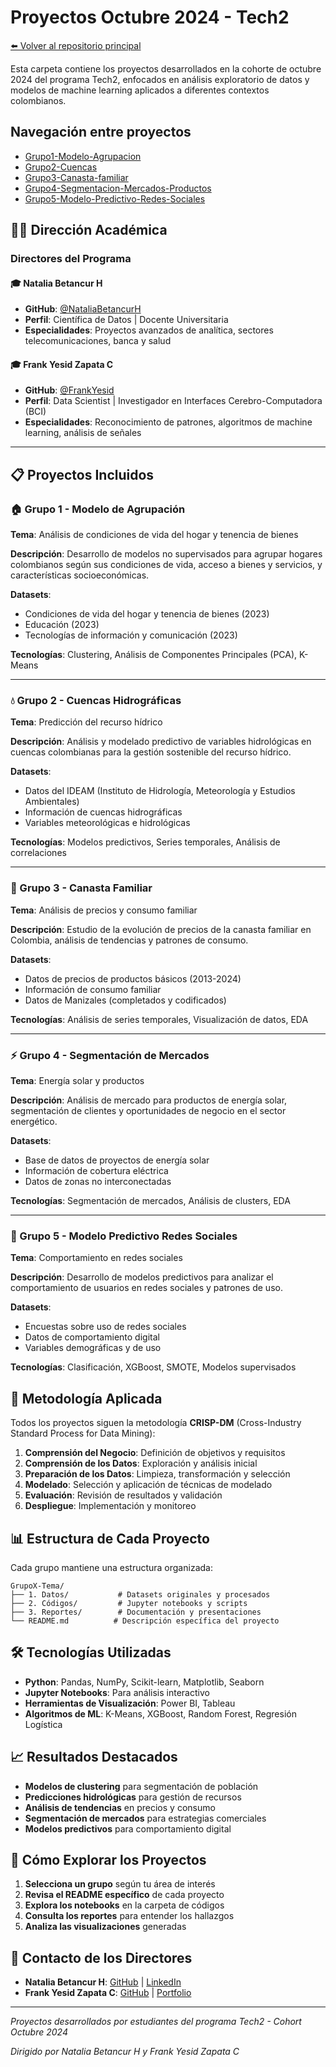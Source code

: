 # Proyectos Octubre 2024 - Tech2

[⬅️ Volver al repositorio principal](/)

Esta carpeta contiene los proyectos desarrollados en la cohorte de octubre 2024 del programa Tech2, enfocados en análisis exploratorio de datos y modelos de machine learning aplicados a diferentes contextos colombianos.

## Navegación entre proyectos

- [Grupo1-Modelo-Agrupacion](/Proyectos_2024_Octubre/Grupo1-Modelo-Agrupacion)
- [Grupo2-Cuencas](/Proyectos_2024_Octubre/Grupo2-Cuencas)
- [Grupo3-Canasta-familiar](/Proyectos_2024_Octubre/Grupo3-Canasta-familiar)
- [Grupo4-Segmentacion-Mercados-Productos](/Proyectos_2024_Octubre/Grupo4-Segmentacion-Mercados-Productos)
- [Grupo5-Modelo-Predictivo-Redes-Sociales](/Proyectos_2024_Octubre/Grupo5-Modelo-Predictivo-Redes-Sociales)

## 👨‍💼 Dirección Académica

### **Directores del Programa**

#### 🎓 **Natalia Betancur H**
- **GitHub**: [@NataliaBetancurH](https://github.com/NataliaBetancurH)
- **Perfil**: Científica de Datos | Docente Universitaria
- **Especialidades**: Proyectos avanzados de analítica, sectores telecomunicaciones, banca y salud

#### 🎓 **Frank Yesid Zapata C**
- **GitHub**: [@FrankYesid](https://github.com/FrankYesid)
- **Perfil**: Data Scientist | Investigador en Interfaces Cerebro-Computadora (BCI)
- **Especialidades**: Reconocimiento de patrones, algoritmos de machine learning, análisis de señales

---

## 📋 Proyectos Incluidos

### 🏠 Grupo 1 - Modelo de Agrupación
**Tema**: Análisis de condiciones de vida del hogar y tenencia de bienes

**Descripción**: Desarrollo de modelos no supervisados para agrupar hogares colombianos según sus condiciones de vida, acceso a bienes y servicios, y características socioeconómicas.

**Datasets**:
- Condiciones de vida del hogar y tenencia de bienes (2023)
- Educación (2023)
- Tecnologías de información y comunicación (2023)

**Tecnologías**: Clustering, Análisis de Componentes Principales (PCA), K-Means

---

### 💧 Grupo 2 - Cuencas Hidrográficas
**Tema**: Predicción del recurso hídrico

**Descripción**: Análisis y modelado predictivo de variables hidrológicas en cuencas colombianas para la gestión sostenible del recurso hídrico.

**Datasets**:
- Datos del IDEAM (Instituto de Hidrología, Meteorología y Estudios Ambientales)
- Información de cuencas hidrográficas
- Variables meteorológicas e hidrológicas

**Tecnologías**: Modelos predictivos, Series temporales, Análisis de correlaciones

---

### 🛒 Grupo 3 - Canasta Familiar
**Tema**: Análisis de precios y consumo familiar

**Descripción**: Estudio de la evolución de precios de la canasta familiar en Colombia, análisis de tendencias y patrones de consumo.

**Datasets**:
- Datos de precios de productos básicos (2013-2024)
- Información de consumo familiar
- Datos de Manizales (completados y codificados)

**Tecnologías**: Análisis de series temporales, Visualización de datos, EDA

---

### ⚡ Grupo 4 - Segmentación de Mercados
**Tema**: Energía solar y productos

**Descripción**: Análisis de mercado para productos de energía solar, segmentación de clientes y oportunidades de negocio en el sector energético.

**Datasets**:
- Base de datos de proyectos de energía solar
- Información de cobertura eléctrica
- Datos de zonas no interconectadas

**Tecnologías**: Segmentación de mercados, Análisis de clusters, EDA

---

### 📱 Grupo 5 - Modelo Predictivo Redes Sociales
**Tema**: Comportamiento en redes sociales

**Descripción**: Desarrollo de modelos predictivos para analizar el comportamiento de usuarios en redes sociales y patrones de uso.

**Datasets**:
- Encuestas sobre uso de redes sociales
- Datos de comportamiento digital
- Variables demográficas y de uso

**Tecnologías**: Clasificación, XGBoost, SMOTE, Modelos supervisados

## 🎯 Metodología Aplicada

Todos los proyectos siguen la metodología **CRISP-DM** (Cross-Industry Standard Process for Data Mining):

1. **Comprensión del Negocio**: Definición de objetivos y requisitos
2. **Comprensión de los Datos**: Exploración y análisis inicial
3. **Preparación de los Datos**: Limpieza, transformación y selección
4. **Modelado**: Selección y aplicación de técnicas de modelado
5. **Evaluación**: Revisión de resultados y validación
6. **Despliegue**: Implementación y monitoreo

## 📊 Estructura de Cada Proyecto

Cada grupo mantiene una estructura organizada:

```
GrupoX-Tema/
├── 1. Datos/           # Datasets originales y procesados
├── 2. Códigos/         # Jupyter notebooks y scripts
├── 3. Reportes/        # Documentación y presentaciones
└── README.md          # Descripción específica del proyecto
```

## 🛠️ Tecnologías Utilizadas

- **Python**: Pandas, NumPy, Scikit-learn, Matplotlib, Seaborn
- **Jupyter Notebooks**: Para análisis interactivo
- **Herramientas de Visualización**: Power BI, Tableau
- **Algoritmos de ML**: K-Means, XGBoost, Random Forest, Regresión Logística

## 📈 Resultados Destacados

- **Modelos de clustering** para segmentación de población
- **Predicciones hidrológicas** para gestión de recursos
- **Análisis de tendencias** en precios y consumo
- **Segmentación de mercados** para estrategias comerciales
- **Modelos predictivos** para comportamiento digital

## 🚀 Cómo Explorar los Proyectos

1. **Selecciona un grupo** según tu área de interés
2. **Revisa el README específico** de cada proyecto
3. **Explora los notebooks** en la carpeta de códigos
4. **Consulta los reportes** para entender los hallazgos
5. **Analiza las visualizaciones** generadas

## 🤝 Contacto de los Directores

- **Natalia Betancur H**: [GitHub](https://github.com/NataliaBetancurH) | [LinkedIn](https://www.linkedin.com/in/nataliabetancurh)
- **Frank Yesid Zapata C**: [GitHub](https://github.com/FrankYesid) | [Portfolio](https://responsive-portfolio-fyzapatac.netlify.app/)

---

*Proyectos desarrollados por estudiantes del programa Tech2 - Cohort Octubre 2024*

*Dirigido por Natalia Betancur H y Frank Yesid Zapata C* 